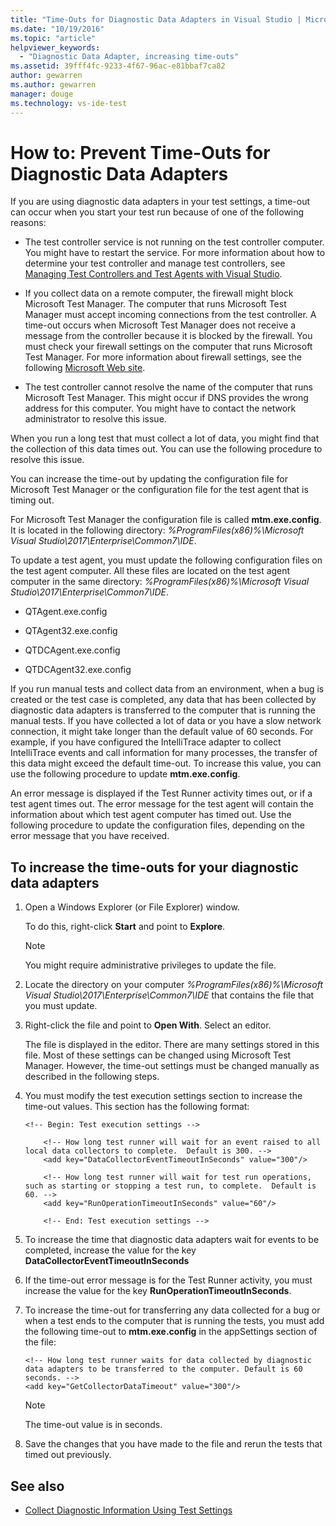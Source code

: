 ```yaml
---
title: "Time-Outs for Diagnostic Data Adapters in Visual Studio | Microsoft Docs"
ms.date: "10/19/2016"
ms.topic: "article"
helpviewer_keywords:
  - "Diagnostic Data Adapter, increasing time-outs"
ms.assetid: 39fff4fc-9233-4f67-96ac-e81bbaf7ca82
author: gewarren
ms.author: gewarren
manager: douge
ms.technology: vs-ide-test
---
```

# How to: Prevent Time-Outs for Diagnostic Data Adapters

If you are using diagnostic data adapters in your test settings, a time-out can occur when you start your test run because of one of the following reasons:

-   The test controller service is not running on the test controller computer. You might have to restart the service. For more information about how to determine your test controller and manage test controllers, see [Managing Test Controllers and Test Agents with Visual Studio](../test/manage-test-controllers-and-test-agents.md).

-   If you collect data on a remote computer, the firewall might block Microsoft Test Manager. The computer that runs Microsoft Test Manager must accept incoming connections from the test controller. A time-out occurs when Microsoft Test Manager does not receive a message from the controller because it is blocked by the firewall. You must check your firewall settings on the computer that runs Microsoft Test Manager. For more information about firewall settings, see the following [Microsoft Web site](http://go.microsoft.com/fwlink/?LinkId=184980).

-   The test controller cannot resolve the name of the computer that runs Microsoft Test Manager. This might occur if DNS provides the wrong address for this computer. You might have to contact the network administrator to resolve this issue.

 When you run a long test that must collect a lot of data, you might find that the collection of this data times out. You can use the following procedure to resolve this issue.

 You can increase the time-out by updating the configuration file for Microsoft Test Manager or the configuration file for the test agent that is timing out.

 For Microsoft Test Manager the configuration file is called **mtm.exe.config**. It is located in the following directory: *%ProgramFiles(x86)%\Microsoft Visual Studio\2017\Enterprise\Common7\IDE*.

 To update a test agent, you must update the following configuration files on the test agent computer. All these files are located on the test agent computer in the same directory: *%ProgramFiles(x86)%\Microsoft Visual Studio\2017\Enterprise\Common7\IDE*.

-   QTAgent.exe.config

-   QTAgent32.exe.config

-   QTDCAgent.exe.config

-   QTDCAgent32.exe.config

 If you run manual tests and collect data from an environment, when a bug is created or the test case is completed, any data that has been collected by diagnostic data adapters is transferred to the computer that is running the manual tests. If you have collected a lot of data or you have a slow network connection, it might take longer than the default value of 60 seconds. For example, if you have configured the IntelliTrace adapter to collect IntelliTrace events and call information for many processes, the transfer of this data might exceed the default time-out. To increase this value, you can use the following procedure to update **mtm.exe.config**.

 An error message is displayed if the Test Runner activity times out, or if a test agent times out. The error message for the test agent will contain the information about which test agent computer has timed out. Use the following procedure to update the configuration files, depending on the error message that you have received.

## To increase the time-outs for your diagnostic data adapters

1.  Open a Windows Explorer (or File Explorer) window.

     To do this, right-click **Start** and point to **Explore**.

    > [!NOTE]
    > You might require administrative privileges to update the file.

2.  Locate the directory on your computer *%ProgramFiles(x86)%\Microsoft Visual Studio\2017\Enterprise\Common7\IDE* that contains the file that you must update.

3.  Right-click the file and point to **Open With**. Select an editor.

     The file is displayed in the editor. There are many settings stored in this file. Most of these settings can be changed using Microsoft Test Manager. However, the time-out settings must be changed manually as described in the following steps.

4.  You must modify the test execution settings section to increase the time-out values. This section has the following format:

    ```
    <!-- Begin: Test execution settings -->

        <!-- How long test runner will wait for an event raised to all local data collectors to complete.  Default is 300. -->
        <add key="DataCollectorEventTimeoutInSeconds" value="300"/>

        <!-- How long test runner will wait for test run operations, such as starting or stopping a test run, to complete.  Default is 60. -->
        <add key="RunOperationTimeoutInSeconds" value="60"/>

        <!-- End: Test execution settings -->
    ```

5.  To increase the time that diagnostic data adapters wait for events to be completed, increase the value for the key **DataCollectorEventTimeoutInSeconds**

6.  If the time-out error message is for the Test Runner activity, you must increase the value for the key **RunOperationTimeoutInSeconds**.

7.  To increase the time-out for transferring any data collected for a bug or when a test ends to the computer that is running the tests, you must add the following time-out to **mtm.exe.config** in the appSettings section of the file:

    ```
    <!-- How long test runner waits for data collected by diagnostic data adapters to be transferred to the computer. Default is 60 seconds. -->
    <add key="GetCollectorDataTimeout" value="300"/>
    ```

    > [!NOTE]
    > The time-out value is in seconds.

8.  Save the changes that you have made to the file and rerun the tests that timed out previously.

## See also

- [Collect Diagnostic Information Using Test Settings](../test/collect-diagnostic-information-using-test-settings.md)